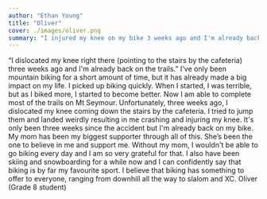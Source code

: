 ```yaml
---
author: "Ethan Young"
title: "Oliver"
cover: ./images/oliver.png
summary: "I injured my knee on my bike 3 weeks ago and I'm already back on the trails."
---
```

“I dislocated my knee right there (pointing to the stairs by the cafeteria) three weeks ago
and I'm already back on the trails.” I've only been mountain biking for a short amount of
time, but it has already made a big impact on my life. I picked up biking quickly. When I
started, I was terrible, but as I biked more, I started to become better. Now I am able to
complete most of the trails on Mt Seymour. Unfortunately, three weeks ago, I dislocated
my knee coming down the stairs by the cafeteria. I tried to jump them and landed weirdly
resulting in me crashing and injuring my knee. It's only been three weeks since the accident
but I'm already back on my bike. My mom has been my biggest supporter through all of
this. She’s been the one to believe in me and support me. Without my mom, I wouldn't be
able to go biking every day and I am so very grateful for that. I also have been skiing and
snowboarding for a while now and I can confidently say that biking is by far my favourite
sport. I believe that biking has something to offer to everyone, ranging from downhill all the
way to slalom and XC. Oliver (Grade 8 student)